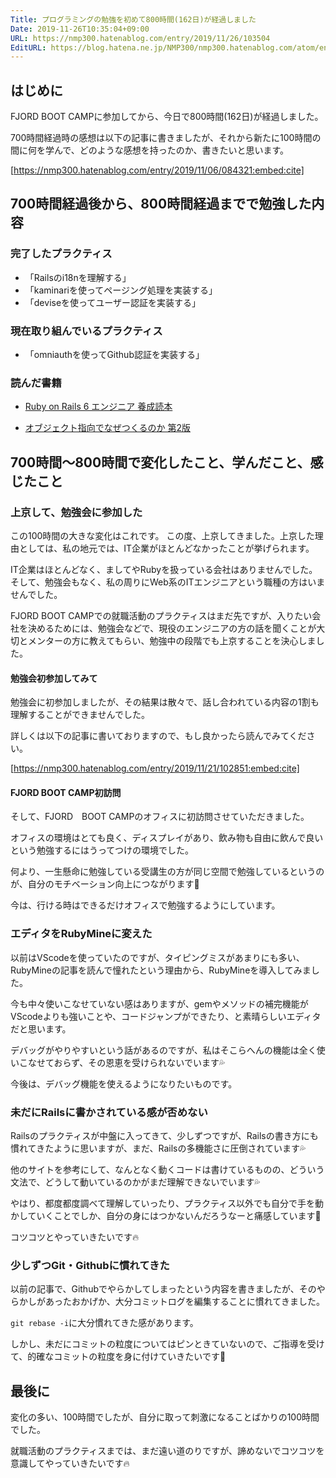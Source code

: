 ```yaml
---
Title: プログラミングの勉強を初めて800時間(162日)が経過しました
Date: 2019-11-26T10:35:04+09:00
URL: https://nmp300.hatenablog.com/entry/2019/11/26/103504
EditURL: https://blog.hatena.ne.jp/NMP300/nmp300.hatenablog.com/atom/entry/26006613471516320
---
```


## はじめに

FJORD BOOT CAMPに参加してから、今日で800時間(162日)が経過しました。

700時間経過時の感想は以下の記事に書きましたが、それから新たに100時間の間に何を学んで、どのような感想を持ったのか、書きたいと思います。


[https://nmp300.hatenablog.com/entry/2019/11/06/084321:embed:cite]



## 700時間経過後から、800時間経過までで勉強した内容

###  完了したプラクティス
- 「Railsのi18nを理解する」
- 「kaminariを使ってページング処理を実装する」
- 「deviseを使ってユーザー認証を実装する」

### 現在取り組んでいるプラクティス

- 「omniauthを使ってGithub認証を実装する」

### 読んだ書籍

- [Ruby on Rails 6 エンジニア 養成読本](https://www.amazon.co.jp/Rails-%E3%82%A8%E3%83%B3%E3%82%B8%E3%83%8B%E3%82%A2-Software-Design-plus%E3%82%B7%E3%83%AA%E3%83%BC%E3%82%BA/dp/4297108690?SubscriptionId=0AVSM5SVKRWTFMG7ZR82&tag=booklogjp-item-22&linkCode=xm2&camp=2025&creative=165953&creativeASIN=4297108690)

- [オブジェクト指向でなぜつくるのか 第2版](https://www.amazon.co.jp/%E3%82%AA%E3%83%96%E3%82%B8%E3%82%A7%E3%82%AF%E3%83%88%E6%8C%87%E5%90%91%E3%81%A7%E3%81%AA%E3%81%9C%E3%81%A4%E3%81%8F%E3%82%8B%E3%81%AE%E3%81%8B-%E7%AC%AC2%E7%89%88-%E5%B9%B3%E6%BE%A4-%E7%AB%A0-ebook/dp/B00ISP0QB2?SubscriptionId=0AVSM5SVKRWTFMG7ZR82&tag=booklogjp-item-22&linkCode=xm2&camp=2025&creative=165953&creativeASIN=B00ISP0QB2)

## 700時間〜800時間で変化したこと、学んだこと、感じたこと

### 上京して、勉強会に参加した

この100時間の大きな変化はこれです。
この度、上京してきました。上京した理由としては、私の地元では、IT企業がほとんどなかったことが挙げられます。

IT企業はほとんどなく、ましてやRubyを扱っている会社はありませんでした。そして、勉強会もなく、私の周りにWeb系のITエンジニアという職種の方はいませんでした。

FJORD BOOT CAMPでの就職活動のプラクティスはまだ先ですが、入りたい会社を決めるためには、勉強会などで、現役のエンジニアの方の話を聞くことが大切とメンターの方に教えてもらい、勉強中の段階でも上京することを決心しました。

#### 勉強会初参加してみて

勉強会に初参加しましたが、その結果は散々で、話し合われている内容の1割も理解することができませんでした。

詳しくは以下の記事に書いておりますので、もし良かったら読んでみてください。



[https://nmp300.hatenablog.com/entry/2019/11/21/102851:embed:cite]



#### FJORD BOOT CAMP初訪問

そして、FJORD　BOOT CAMPのオフィスに初訪問させていただきました。

オフィスの環境はとても良く、ディスプレイがあり、飲み物も自由に飲んで良いという勉強するにはうってつけの環境でした。

何より、一生懸命に勉強している受講生の方が同じ空間で勉強しているというのが、自分のモチベーション向上につながります💪

今は、行ける時はできるだけオフィスで勉強するようにしています。

### エディタをRubyMineに変えた

以前はVScodeを使っていたのですが、タイピングミスがあまりにも多い、RubyMineの記事を読んで憧れたという理由から、RubyMineを導入してみました。

今も中々使いこなせていない感はありますが、gemやメソッドの補完機能がVScodeよりも強いことや、コードジャンプができたり、と素晴らしいエディタだと思います。

デバッグがやりやすいという話があるのですが、私はそこらへんの機能は全く使いこなせておらず、その恩恵を受けられないでいます💦

今後は、デバッグ機能を使えるようになりたいものです。

### 未だにRailsに書かされている感が否めない

Railsのプラクティスが中盤に入ってきて、少しずつですが、Railsの書き方にも慣れてきたように思いますが、まだ、Railsの多機能さに圧倒されています💦

他のサイトを参考にして、なんとなく動くコードは書けているものの、どういう文法で、どうして動いているのかがまだ理解できないでいます💦

やはり、都度都度調べて理解していったり、プラクティス以外でも自分で手を動かしていくことでしか、自分の身にはつかないんだろうなーと痛感しています🥶

コツコツとやっていきたいです🔥

### 少しずつGit・Githubに慣れてきた

以前の記事で、Githubでやらかしてしまったという内容を書きましたが、そのやらかしがあったおかげか、大分コミットログを編集することに慣れてきました。

`git rebase -i`に大分慣れてきた感があります。

しかし、未だにコミットの粒度についてはピンときていないので、ご指導を受けて、的確なコミットの粒度を身に付けていきたいです💪


## 最後に

変化の多い、100時間でしたが、自分に取って刺激になることばかりの100時間でした。

就職活動のプラクティスまでは、まだ遠い道のりですが、諦めないでコツコツを意識してやっていきたいです🔥
